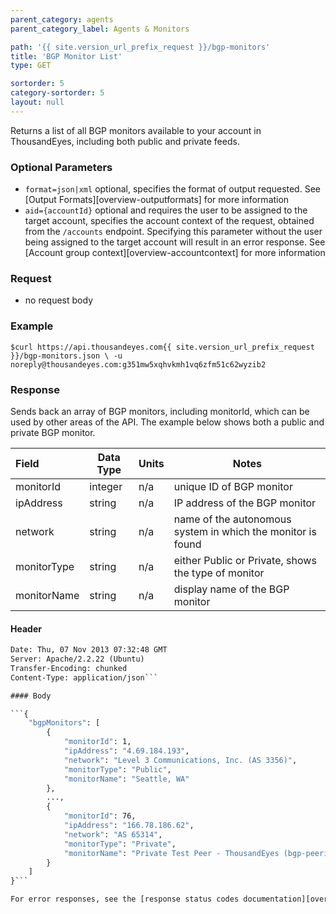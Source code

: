 ```yaml
---
parent_category: agents
parent_category_label: Agents & Monitors

path: '{{ site.version_url_prefix_request }}/bgp-monitors'
title: 'BGP Monitor List'
type: GET

sortorder: 5
category-sortorder: 5
layout: null
---
```


Returns a list of all BGP monitors available to your account in ThousandEyes, including both public and private feeds.

### Optional Parameters

* `format=json|xml` optional, specifies the format of output requested.  See [Output Formats][overview-outputformats] for more information
* `aid={accountId}` optional and requires the user to be assigned to the target account, specifies the account context of the request, obtained from the `/accounts` endpoint.  Specifying this parameter without the user being assigned to the target account will result in an error response. See [Account group context][overview-accountcontext] for more information

### Request

* no request body

### Example

`$curl https://api.thousandeyes.com{{ site.version_url_prefix_request }}/bgp-monitors.json \
  -u noreply@thousandeyes.com:g351mw5xqhvkmh1vq6zfm51c62wyzib2`

### Response

Sends back an array of BGP monitors, including monitorId, which can be used by other areas of the API.  The example below shows both a public and private BGP monitor.

Field | Data Type | Units | Notes
:------------|-------------|-------------|-------------|
monitorId | integer | n/a | unique ID of BGP monitor
ipAddress | string | n/a | IP address of the BGP monitor
network | string | n/a | name of the autonomous system in which the monitor is found
monitorType | string | n/a | either Public or Private, shows the type of monitor
monitorName | string | n/a | display name of the BGP monitor

#### Header

```HTTP/1.1 200 OK
Date: Thu, 07 Nov 2013 07:32:48 GMT
Server: Apache/2.2.22 (Ubuntu)
Transfer-Encoding: chunked
Content-Type: application/json```

#### Body

```{
    "bgpMonitors": [
        {
            "monitorId": 1,
            "ipAddress": "4.69.184.193",
            "network": "Level 3 Communications, Inc. (AS 3356)",
            "monitorType": "Public",
            "monitorName": "Seattle, WA"
        },
        ...,
        {
            "monitorId": 76,
            "ipAddress": "166.78.186.62",
            "network": "AS 65314",
            "monitorType": "Private",
            "monitorName": "Private Test Peer - ThousandEyes (bgp-peering-dev, AS 65314)"
        }
    ]
}```

For error responses, see the [response status codes documentation][overview-responsestatuscodes].
